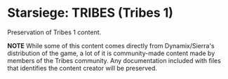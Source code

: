 # Starsiege: TRIBES (Tribes 1)
Preservation of Tribes 1 content.

**NOTE** While some of this content comes directly from Dynamix/Sierra's distribution of the game, a lot of it is community-made content made by members of the Tribes community. Any documentation included with files that identifies the content creator will be preserved.
